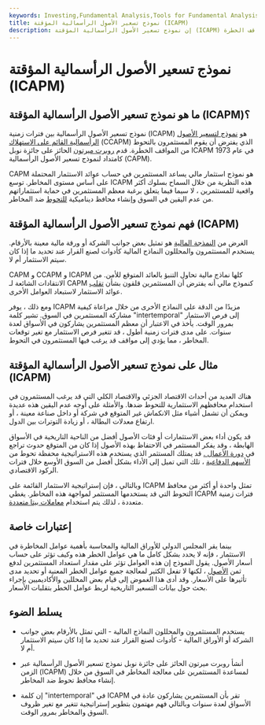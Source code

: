 ```yaml
---
keywords: Investing,Fundamental Analysis,Tools for Fundamental Analysis,Tools
title: نموذج تسعير الأصول الرأسمالية المؤقتة (ICAPM)
description: إن نموذج تسعير الأصول الرأسمالية المؤقتة (ICAPM) هو نموذج لتسعير الأصول الرأسمالية القائم على الاستهلاك والذي يفترض أن يقوم المستثمرون بالتحوط من المواقف الخطرة.
---
```


# نموذج تسعير الأصول الرأسمالية المؤقتة (ICAPM)
## ما هو نموذج تسعير الأصول الرأسمالية المؤقتة (ICAPM)؟

نموذج تسعير الأصول الرأسمالية بين فترات زمنية (ICAPM) هو [نموذج لتسعير الأصول الرأسمالية القائم على الاستهلاك](/ccapm) (CCAPM) الذي يفترض أن يقوم المستثمرون بالتحوط من المواقف الخطرة. قدم [روبرت ميرتون](/robert-c-merton) الحائز على جائزة نوبل ICAPM في عام 1973 كامتداد لنموذج تسعير الأصول الرأسمالية (CAPM).

CAPM هو نموذج استثمار مالي يساعد المستثمرين في حساب عوائد الاستثمار المحتملة على أساس مستوى المخاطر. توسع ICAPM هذه النظرية من خلال السماح بسلوك أكثر واقعية للمستثمرين ، لا سيما فيما يتعلق برغبة معظم المستثمرين في حماية استثماراتهم من عدم اليقين في السوق وإنشاء محافظ ديناميكية [للتحوط](/hedge) ضد المخاطر.

## فهم نموذج تسعير الأصول الرأسمالية المؤقتة (ICAPM)

الغرض من [النمذجة المالية](/financialmodeling) هو تمثيل بعض جوانب الشركة أو ورقة مالية معينة بالأرقام. يستخدم المستثمرون والمحللون النماذج المالية كأدوات لصنع القرار عند تحديد ما إذا كان سيتم الاستثمار أم لا.

CAPM و CCAPM و ICAPM كلها نماذج مالية تحاول التنبؤ بالعائد المتوقع للأمن. من الانتقادات الشائعة لـ CAPM كنموذج مالي أنه يفترض أن المستثمرين قلقون بشأن [تقلب](/volatility) عوائد الاستثمار لاستبعاد العوامل الأخرى.

ومع ذلك ، يوفر ICAPM مزيدًا من الدقة على النماذج الأخرى من خلال مراعاة كيفية مشاركة المستثمرين في السوق. تشير كلمة "intertemporal" إلى فرص الاستثمار بمرور الوقت. يأخذ في الاعتبار أن معظم المستثمرين يشاركون في الأسواق لعدة سنوات. على مدى فترات زمنية أطول ، قد تتغير فرص الاستثمار مع تغير توقعات المخاطر ، مما يؤدي إلى مواقف قد يرغب فيها المستثمرون في التحوط.

## مثال على نموذج تسعير الأصول الرأسمالية المؤقتة (ICAPM)

هناك العديد من أحداث الاقتصاد الجزئي والاقتصاد الكلي التي قد يرغب المستثمرون في استخدام محافظهم الاستثمارية للتحوط ضدها. والأمثلة على أوجه عدم اليقين هذه عديدة ويمكن أن تشمل أشياء مثل الانكماش غير المتوقع في شركة أو داخل صناعة معينة ، أو ارتفاع معدلات البطالة ، أو زيادة التوترات بين الدول.

قد يكون أداء بعض الاستثمارات أو فئات الأصول أفضل من الناحية التاريخية في الأسواق الهابطة ، وقد يفكر المستثمر في الاحتفاظ بهذه الأصول إذا كان من المتوقع حدوث تراجع في [دورة الأعمال .](/businesscycle) قد يمتلك المستثمر الذي يستخدم هذه الاستراتيجية محفظة تحوط من [الأسهم الدفاعية](/defensivestock) ، تلك التي تميل إلى الأداء بشكل أفضل من السوق الأوسع خلال فترات الركود الاقتصادي.

وبالتالي ، فإن إستراتيجية الاستثمار القائمة على ICAPM تمثل واحدة أو أكثر من محافظ التحوط التي قد يستخدمها المستثمر لمواجهة هذه المخاطر. يغطي ICAPM فترات زمنية متعددة ، لذلك يتم استخدام [معاملات بيتا متعددة](/beta).

## إعتبارات خاصة

بينما يقر المجلس الدولي للأوراق المالية والمحاسبة بأهمية عوامل المخاطرة في الاستثمار ، فإنه لا يحدد بشكل كامل ما هي عوامل الخطر هذه وكيف تؤثر على حساب أسعار الأصول. يقول النموذج إن هذه العوامل تؤثر على مقدار استعداد المستثمرين لدفع ثمن [الأصول](/asset) ، لكنها لا تفعل الكثير لمعالجة جميع عوامل الخطر المعنية أو تحديد مدى تأثيرها على الأسعار. وقد أدى هذا الغموض إلى قيام بعض المحللين والأكاديميين بإجراء بحث حول بيانات التسعير التاريخية لربط عوامل الخطر بتقلبات الأسعار.

## يسلط الضوء

- يستخدم المستثمرون والمحللون النماذج المالية - التي تمثل بالأرقام بعض جوانب الشركة أو الأوراق المالية - كأدوات لصنع القرار عند تحديد ما إذا كان سيتم الاستثمار أم لا.

- أنشأ روبرت ميرتون الحائز على جائزة نوبل نموذج تسعير الأصول الرأسمالية عبر الزمن (ICAPM) لمساعدة المستثمرين على معالجة المخاطر في السوق من خلال إنشاء محافظ تحوط ضد المخاطر.

- إن كلمة "intertemporal" في ICAPM تقر بأن المستثمرين يشاركون عادة في الأسواق لعدة سنوات وبالتالي فهم مهتمون بتطوير إستراتيجية تتغير مع تغير ظروف السوق والمخاطر بمرور الوقت.

